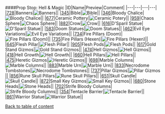 ####Prop Stop: Hell & Magic
|ID|Name|Preview|Comment|
|---|---|---|---|
|[728](https://github.com/alexey-lysiuk/Realm667-AAA-Cache/raw/master/data/0728.zip)|Banners|![Banners](images/propstop/crimsonbanner.png)||
|[345](https://github.com/alexey-lysiuk/Realm667-AAA-Cache/raw/master/data/0345.zip)|Bible|![Bible](images/propstop/bible.png)||
|[346](https://github.com/alexey-lysiuk/Realm667-AAA-Cache/raw/master/data/0346.zip)|Bloody Chalice|![Bloody Chalice](images/propstop/bloodychalice.png)||
|[677](https://github.com/alexey-lysiuk/Realm667-AAA-Cache/raw/master/data/0677.zip)|Ceramic Pottery|![Ceramic Potery](images/propstop/ceramicpotery.png)||
|[959](https://github.com/alexey-lysiuk/Realm667-AAA-Cache/raw/master/data/0959.zip)|Chaos Sphere|![Chaos Sphere](images/propstop/chaossphere.png)||
|[882](https://github.com/alexey-lysiuk/Realm667-AAA-Cache/raw/master/data/0882.zip)|Crow|![Crow](images/propstop/crow.png)||
|[616](https://github.com/alexey-lysiuk/Realm667-AAA-Cache/raw/master/data/0616.zip)|D'Sparil Statue|![D'Sparil Statue](images/propstop/dsparilstatue.png)||
|[583](https://github.com/alexey-lysiuk/Realm667-AAA-Cache/raw/master/data/0583.zip)|Doom Statues|![Doom Statues](images/propstop/doomstatues.png)||
|[462](https://github.com/alexey-lysiuk/Realm667-AAA-Cache/raw/master/data/0462.zip)|Evil Eye Variations|![Evil Eye Variations](images/propstop/evileyevariations.png)||
|[734](https://github.com/alexey-lysiuk/Realm667-AAA-Cache/raw/master/data/0734.zip)|Fire Pillars (Doom)|![Fire Pillars (Doom)](images/propstop/doomfirepillars.png)||
|[735](https://github.com/alexey-lysiuk/Realm667-AAA-Cache/raw/master/data/0735.zip)|Fire Pillars (Hexen)|![Fire Pillars (Hexen)](images/propstop/firepillars.png)||
|[645](https://github.com/alexey-lysiuk/Realm667-AAA-Cache/raw/master/data/0645.zip)|Flesh Pillar|![Flesh Pillar](images/propstop/fleshpillar.png)||
|[905](https://github.com/alexey-lysiuk/Realm667-AAA-Cache/raw/master/data/0905.zip)|Flesh Pods|![Flesh Pods](images/propstop/fleshpods.png)||
|[617](https://github.com/alexey-lysiuk/Realm667-AAA-Cache/raw/master/data/0617.zip)|Gold Stand Gizmos|![Gold Stand Gizmos](images/propstop/goldstandgizmos.png)||
|[474](https://github.com/alexey-lysiuk/Realm667-AAA-Cache/raw/master/data/0474.zip)|Hell Gizmos|![Hell Gizmos](images/propstop/hellgizmos.png)||
|[418](https://github.com/alexey-lysiuk/Realm667-AAA-Cache/raw/master/data/0418.zip)|Hell Growth|![Hell Growth](images/propstop/hellgrowth.png)||
|[660](https://github.com/alexey-lysiuk/Realm667-AAA-Cache/raw/master/data/0660.zip)|Hell Pillars|![Hell Pillars](images/propstop/ancienthellpillars.png)||
|[475](https://github.com/alexey-lysiuk/Realm667-AAA-Cache/raw/master/data/0475.zip)|Heretic Gizmos|![Heretic Gizmos](images/propstop/hereticgizmos.png)||
|[698](https://github.com/alexey-lysiuk/Realm667-AAA-Cache/raw/master/data/0698.zip)|Marble Columns|![Marble Columns](images/propstop/pillars.png)||
|[883](https://github.com/alexey-lysiuk/Realm667-AAA-Cache/raw/master/data/0883.zip)|Marble Urn|![Marble Urn](images/propstop/marbleurn.png)||
|[833](https://github.com/alexey-lysiuk/Realm667-AAA-Cache/raw/master/data/0833.zip)|Necrodome Tombstones|![Necrodome Tombstones](images/propstop/necrodometombstones.png)||
|[737](https://github.com/alexey-lysiuk/Realm667-AAA-Cache/raw/master/data/0737.zip)|Pillar Gizmos|![Pillar Gizmos](images/propstop/pillargizmos.png)||
|[856](https://github.com/alexey-lysiuk/Realm667-AAA-Cache/raw/master/data/0856.zip)|Rune Skull Pillars|![Rune Skull Pillars](images/propstop/runeskullpillars.png)||
|[651](https://github.com/alexey-lysiuk/Realm667-AAA-Cache/raw/master/data/0651.zip)|Skull Candle|![Skull Candle](images/propstop/skullwcandle.png)||
|[872](https://github.com/alexey-lysiuk/Realm667-AAA-Cache/raw/master/data/0872.zip)|Small Key Gizmos|![Small Key Gizmos](images/propstop/smallkeygizmos.png)||
|[680](https://github.com/alexey-lysiuk/Realm667-AAA-Cache/raw/master/data/0680.zip)|Stone Heads|![Stone Heads](images/propstop/stoneheads.png)||
|[702](https://github.com/alexey-lysiuk/Realm667-AAA-Cache/raw/master/data/0702.zip)|Strife Bloody Columns|![Strife Bloody Columns](images/propstop/stbloodycolumn.png)||
|[354](https://github.com/alexey-lysiuk/Realm667-AAA-Cache/raw/master/data/0354.zip)|Tentacle Barrier|![Tentacle Barrier](images/propstop/tentaclebarrier.png)||
|[861](https://github.com/alexey-lysiuk/Realm667-AAA-Cache/raw/master/data/0861.zip)|Warrior Statue|![Warrior Statue](images/propstop/warriorstatue.png)||

[Back to table of content](../readme.md)
